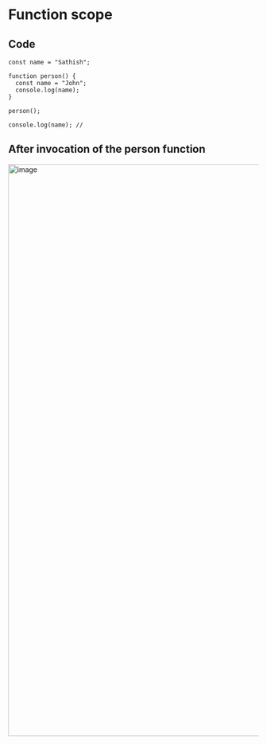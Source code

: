 # Function scope

## Code 

    const name = "Sathish";
    
    function person() {
      const name = "John";
      console.log(name);
    }
    
    person();
    
    console.log(name); //



## After invocation of the person function

<img width="1150" alt="image" src="https://github.com/user-attachments/assets/184c98f8-c7c2-413e-987d-b6cd05edb532">
